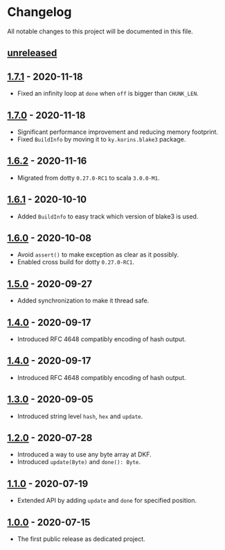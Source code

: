 # Changelog

All notable changes to this project will be documented in this file.

## [unreleased]

## [1.7.1] - 2020-11-18
- Fixed an infinity loop at `done` when `off` is bigger than `CHUNK_LEN`.

## [1.7.0] - 2020-11-18
- Significant performance improvement and reducing memory footprint.
- Fixed `BuildInfo` by moving it to `ky.korins.blake3` package.

## [1.6.2] - 2020-11-16
- Migrated from dotty `0.27.0-RC1` to scala `3.0.0-M1`.

## [1.6.1] - 2020-10-10
- Added `BuildInfo` to easy track which version of blake3 is used.

## [1.6.0] - 2020-10-08
- Avoid `assert()` to make exception as clear as it possibly.
- Enabled cross build for dotty `0.27.0-RC1`.

## [1.5.0] - 2020-09-27
- Added synchronization to make it thread safe.

## [1.4.0] - 2020-09-17
- Introduced RFC 4648 compatibly encoding of hash output.

## [1.4.0] - 2020-09-17
- Introduced RFC 4648 compatibly encoding of hash output.

## [1.3.0] - 2020-09-05
- Introduced string level `hash`, `hex` and `update`.

## [1.2.0] - 2020-07-28
- Introduced a way to use any byte array at DKF.
- Introduced `update(Byte)` and `done(): Byte`.

## [1.1.0] - 2020-07-19
- Extended API by adding `update` and `done` for specified position.

## [1.0.0] - 2020-07-15
- The first public release as dedicated project.

[unreleased]: https://github.com/catap/scala-blake3/compare/v1.7.1...HEAD
[1.7.1]: https://github.com/catap/scala-blake3/compare/v1.7.0...v1.7.1
[1.7.0]: https://github.com/catap/scala-blake3/compare/v1.6.2...v1.7.0
[1.6.2]: https://github.com/catap/scala-blake3/compare/v1.6.1...v1.6.2
[1.6.1]: https://github.com/catap/scala-blake3/compare/v1.6.0...v1.6.1
[1.6.0]: https://github.com/catap/scala-blake3/compare/v1.5.0...v1.6.0
[1.5.0]: https://github.com/catap/scala-blake3/compare/v1.4.0...v1.5.0
[1.4.0]: https://github.com/catap/scala-blake3/compare/v1.3.0...v1.4.0
[1.3.0]: https://github.com/catap/scala-blake3/compare/v1.2.0...v1.3.0
[1.2.0]: https://github.com/catap/scala-blake3/compare/v1.1.0...v1.2.0
[1.1.0]: https://github.com/catap/scala-blake3/compare/v1.0.0...v1.1.0
[1.0.0]: https://github.com/catap/scala-blake3/releases/tag/v1.0.0
